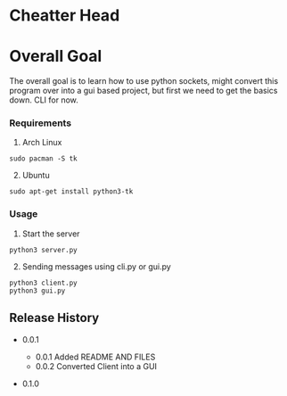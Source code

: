 # Cheatter Head

# Overall Goal 
The overall goal is to learn how to use python sockets, might convert this program over into a gui based project, but first we need to get the basics down. CLI for now.

### Requirements
1. Arch Linux
```
sudo pacman -S tk
```
2. Ubuntu
```
sudo apt-get install python3-tk 
```

### Usage
1. Start the server 
```
python3 server.py
```
2. Sending messages using cli.py or gui.py
```
python3 client.py
python3 gui.py
```


## Release History
* 0.0.1 
	* 0.0.1  Added README AND FILES
	* 0.0.2  Converted Client into a GUI 

* 0.1.0
